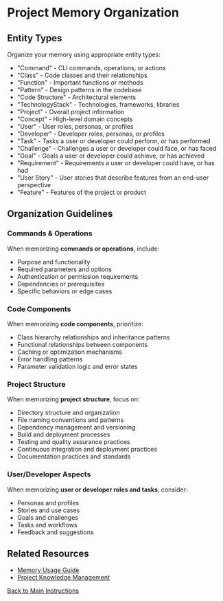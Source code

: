 # Project Memory Organization

## Entity Types

Organize your memory using appropriate entity types:

- "Command" - CLI commands, operations, or actions
- "Class" - Code classes and their relationships
- "Function" - Important functions or methods
- "Pattern" - Design patterns in the codebase
- "Code Structure" - Architectural elements
- "TechnologyStack" - Technologies, frameworks, libraries
- "Project" - Overall project information
- "Concept" - High-level domain concepts
- "User" - User roles, personas, or profiles
- "Developer" - Developer roles, personas, or profiles
- "Task" - Tasks a user or developer could perform, or has performed
- "Challenge" - Challenges a user or developer could face, or has faced
- "Goal" - Goals a user or developer could achieve, or has achieved
- "Requirement" - Requirements a user or developer could have, or has had
- "User Story" - User stories that describe features from an end-user perspective
- "Feature" - Features of the project or product

## Organization Guidelines

### Commands & Operations

When memorizing **commands or operations**, include:

- Purpose and functionality
- Required parameters and options
- Authentication or permission requirements
- Dependencies or prerequisites
- Specific behaviors or edge cases

### Code Components

When memorizing **code components**, prioritize:

- Class hierarchy relationships and inheritance patterns
- Functional relationships between components
- Caching or optimization mechanisms
- Error handling patterns
- Parameter validation logic and error states

### Project Structure

When memorizing **project structure**, focus on:

- Directory structure and organization
- File naming conventions and patterns
- Dependency management and versioning
- Build and deployment processes
- Testing and quality assurance practices
- Continuous integration and deployment practices
- Documentation practices and standards

### User/Developer Aspects

When memorizing **user or developer roles and tasks**, consider:

- Personas and profiles
- Stories and use cases
- Goals and challenges
- Tasks and workflows
- Feedback and suggestions

## Related Resources

- [Memory Usage Guide](memory-usage-guide.md)
- [Project Knowledge Management](project-knowledge-management.md)

[Back to Main Instructions](main-instructions.md)
